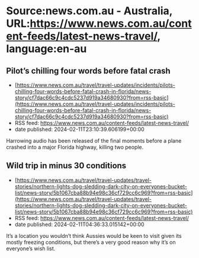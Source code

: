 # Source:news.com.au - Australia, URL:https://www.news.com.au/content-feeds/latest-news-travel/, language:en-au

## Pilot’s chilling four words before fatal crash
 - [https://www.news.com.au/travel/travel-updates/incidents/pilots-chilling-four-words-before-fatal-crash-in-florida/news-story/cf7dac66c9c4cdc5237d919a34680930?from=rss-basic](https://www.news.com.au/travel/travel-updates/incidents/pilots-chilling-four-words-before-fatal-crash-in-florida/news-story/cf7dac66c9c4cdc5237d919a34680930?from=rss-basic)
 - RSS feed: https://www.news.com.au/content-feeds/latest-news-travel/
 - date published: 2024-02-11T23:10:39.606199+00:00

Harrowing audio has been released of the final moments before a plane crashed into a major Florida highway, killing two people.

## Wild trip in minus 30 conditions
 - [https://www.news.com.au/travel/travel-updates/travel-stories/northern-lights-dog-sledding-dark-city-on-everyones-bucket-list/news-story/5b1067cba88b94e98c36cf729cc6c969?from=rss-basic](https://www.news.com.au/travel/travel-updates/travel-stories/northern-lights-dog-sledding-dark-city-on-everyones-bucket-list/news-story/5b1067cba88b94e98c36cf729cc6c969?from=rss-basic)
 - RSS feed: https://www.news.com.au/content-feeds/latest-news-travel/
 - date published: 2024-02-11T04:36:33.015142+00:00

It’s a location you wouldn’t think Aussies would be keen to visit given its mostly freezing conditions, but there’s a very good reason why it’s on everyone’s wish list.

